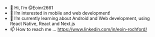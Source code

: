 - 👋 Hi, I’m @Eoinr2661
- 👀 I’m interested in mobile and web development!
- 🌱 I’m currently learning about Android and Web development, using React Native, React and Next.js
- 📫 How to reach me ... https://www.linkedin.com/in/eoin-rochford/

